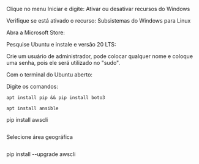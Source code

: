 Clique no menu Iniciar e digite: Ativar ou desativar recursos do Windows 

Verifique se está ativado o recurso: Subsistemas do Windows para Linux

Abra a Microsoft Store:


Pesquise Ubuntu e instale e versão 20 LTS:

Crie um usuário de administrador, pode colocar qualquer nome e coloque uma senha, pois ele será utilizado no "sudo".

Com o terminal do Ubuntu aberto:



Digite os comandos:

```
apt install pip && pip install boto3
```
```
apt install ansible
```
pip install awscli
```
```
Selecione área geográfica
```
```
pip install --upgrade awscli
```